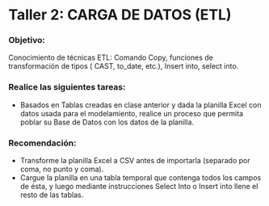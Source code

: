 # Taller 2: CARGA DE DATOS (ETL)

### Objetivo:
Conocimiento de técnicas ETL: Comando Copy, funciones de transformación de tipos ( CAST, to_date, etc.), Insert into, select into.


### Realice las siguientes tareas:

-   Basados en Tablas creadas en clase anterior y dada la planilla Excel con datos usada para el modelamiento, realice un proceso que permita poblar su Base de Datos con los datos de la planilla.

### Recomendación: 

-    Transforme la planilla Excel a CSV antes de importarla (separado por coma, no punto y coma).
-    Cargue la planilla en una tabla temporal que contenga todos los campos de ésta, y luego mediante instrucciones
     Select Into o Insert into llene el resto de las tablas.
